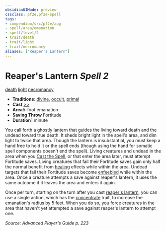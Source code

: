 ```yaml
---
obsidianUIMode: preview
cssclass: pf2e,pf2e-spell
tags:
- compendium/src/pf2e/apg
- spell/area/emanation
- spell/level/2
- trait/death
- trait/light
- trait/necromancy
aliases: ["Reaper's Lantern"]
---
```

# Reaper's Lantern *Spell 2*   
[death](../../Rules/traits/death.md)  [light](../../Rules/traits/light.md)  [necromancy](../../Rules/traits/necromancy.md)  

- **Traditions**: [divine](../../Rules/traits/divine.md), [occult](../../Rules/traits/occult.md), [primal](../../Rules/traits/primal.md)
- **Cast** [>>](../../Rules/core-rulebook/chapter-9-playing-the-game.md#Actions "Two-Action") 
- **Area**5-foot emanation
- **Saving Throw** Fortitude
- **Duration**1 minute

You call forth a ghostly lantern that guides the living toward death and the undead toward true death. It sheds bright light in the spell's area, and dim light to twice that area. Though the lantern is insubstantial, you must keep a hand free to hold it or the spell ends (though using the hand for somatic spell components doesn't end the spell). Living creatures and undead in the area when you [Cast the Spell](../../Rules/actions/cast-a-spell.md), or that enter the area later, must attempt Fortitude saves. Living creatures that fail their Fortitude saves gain only half the normal benefit from [healing](../../Rules/traits/healing.md) effects while within the area. Undead targets that fail their Fortitude saves become [enfeebled](../../Rules/conditions.md#Enfeebled) while within the area. Once a creature attempts a save against reaper's lantern, it uses the same outcome if it leaves the area and enters it again.

Once per turn, starting on the turn after you cast [reaper's lantern](../../../..//TTRPGShare-Pathfinder-2E-Vault/compendium/spells/reapers-lantern-apg.md), you can use a single action, which has the [concentrate](../../Rules/traits/concentrate.md) trait, to increase the emanation's radius by 5 feet. When you do so, you force creatures in the area that haven't yet attempted a save against reaper's lantern to attempt one.

*Source: Advanced Player's Guide p. 223*